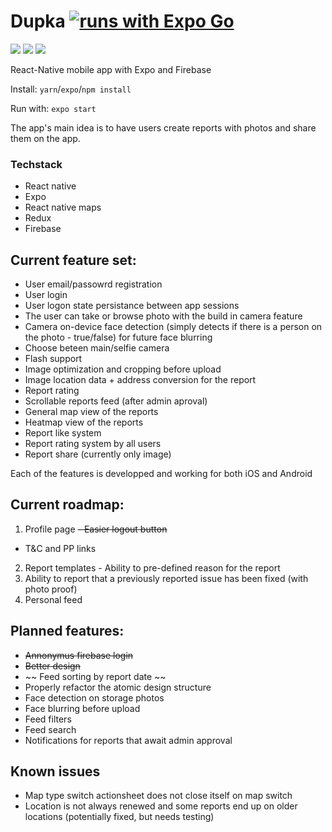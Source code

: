 # Dupka [![runs with Expo Go](https://img.shields.io/badge/Runs%20with%20Expo%20Go-4630EB.svg?style=flat-square&logo=EXPO&labelColor=f3f3f3&logoColor=000)](https://expo.io/client) 
![](https://img.shields.io/badge/React_Native-20232A?style=for-the-badge&logo=react&logoColor=61DAFB) 
![](https://img.shields.io/badge/TypeScript-007ACC?style=for-the-badge&logo=typescript&logoColor=white) 
![](https://img.shields.io/badge/Yarn-2C8EBB?style=for-the-badge&logo=yarn&logoColor=white)

React-Native mobile app with Expo and Firebase

Install:
`yarn`/`expo`/`npm install` 

Run with:
`expo start`

The app's main idea is to have users create reports with photos and share them on the app.

### Techstack
- React native
- Expo
- React native maps
- Redux
- Firebase

## Current feature set:
- User email/passowrd registration
- User login
- User logon state persistance between app sessions
- The user can take or browse photo with the build in camera feature
- Camera on-device face detection (simply detects if there is a person on the photo - true/false) for future face blurring
- Choose beteen main/selfie camera
- Flash support
- Image optimization and cropping before upload
- Image location data + address conversion for the report
- Report rating
- Scrollable reports feed (after admin aproval)
- General map view of the reports
- Heatmap view of the reports
- Report like system
- Report rating system by all users
- Report share (currently only image)

Each of the features is developped and working for both iOS and Android

## Current roadmap:
1. Profile page
~~- Easier logout button~~
- T&C and PP links
2. Report templates - Ability to pre-defined reason for the report
3. Ability to report that a previously reported issue has been fixed (with photo proof)
4. Personal feed

## Planned features:
- ~~Annonymus firebase login~~
- ~~Better design~~
- ~~ Feed sorting by report date ~~
- Properly refactor the atomic design structure
- Face detection on storage photos
- Face blurring before upload
- Feed filters
- Feed search
- Notifications for reports that await admin approval

## Known issues
- Map type switch actionsheet does not close itself on map switch
- Location is not always renewed and some reports end up on older locations (potentially fixed, but needs testing)
